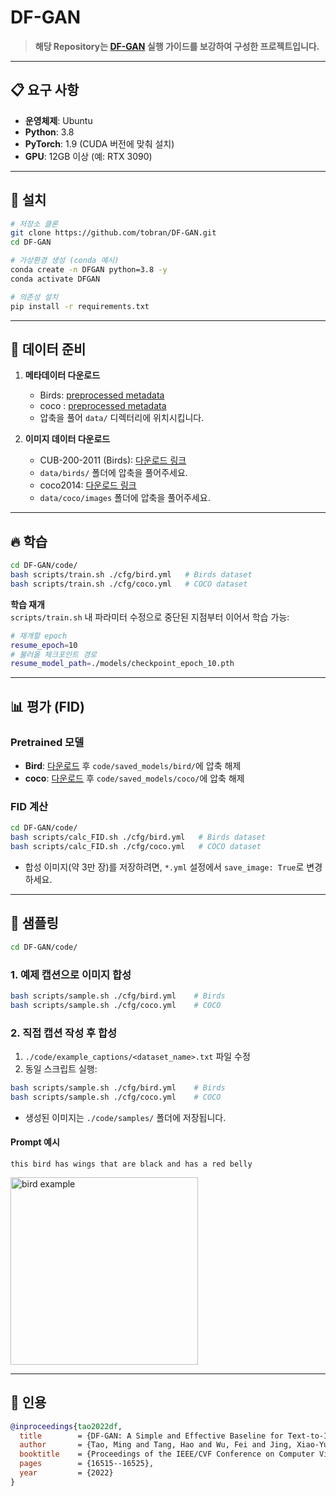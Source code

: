 # DF-GAN

> **해당 Repository는 **[**DF-GAN**](https://github.com/tobran/DF-GAN)** 실행 가이드를 보강하여 구성한 프로젝트입니다.**

---

## 📋 요구 사항

- **운영체제**: Ubuntu
- **Python**: 3.8
- **PyTorch**: 1.9 (CUDA 버전에 맞춰 설치)
- **GPU**: 12GB 이상 (예: RTX 3090)

---

## 🚀 설치

```bash
# 저장소 클론
git clone https://github.com/tobran/DF-GAN.git
cd DF-GAN

# 가상환경 생성 (conda 예시)
conda create -n DFGAN python=3.8 -y
conda activate DFGAN

# 의존성 설치
pip install -r requirements.txt
```

---

## 📂 데이터 준비

1. **메타데이터 다운로드**

   - Birds: [preprocessed metadata](https://drive.google.com/file/d/1I6ybkR7L64K8hZOraEZDuHh0cCJw5OUj/view?usp=sharing)
   - coco : [preprocessed metadata](https://drive.google.com/file/d/15Fw-gErCEArOFykW3YTnLKpRcPgI_3AB/view)
   - 압축을 풀어 `data/` 디렉터리에 위치시킵니다.

2. **이미지 데이터 다운로드**

   - CUB-200-2011 (Birds): [다운로드 링크](https://www.vision.caltech.edu/datasets/cub_200_2011/)
   - `data/birds/` 폴더에 압축을 풀어주세요.
   - coco2014: [다운로드 링크](https://cocodataset.org/#download)
   - `data/coco/images` 폴더에 압축을 풀어주세요.
   

---

## 🔥 학습

```bash
cd DF-GAN/code/
bash scripts/train.sh ./cfg/bird.yml   # Birds dataset
bash scripts/train.sh ./cfg/coco.yml   # COCO dataset
```

**학습 재개**\
`scripts/train.sh` 내 파라미터 수정으로 중단된 지점부터 이어서 학습 가능:

```bash
# 재개할 epoch
resume_epoch=10
# 불러올 체크포인트 경로
resume_model_path=./models/checkpoint_epoch_10.pth
```

---

## 📊 평가 (FID)

### Pretrained 모델

- **Bird**: [다운로드](https://drive.google.com/file/d/1rzfcCvGwU8vLCrn5reWxmrAMms6WQGA6/view?usp=sharing) 후 `code/saved_models/bird/`에 압축 해제
- **coco**: [다운로드](https://drive.google.com/file/d/1e_AwWxbClxipEnasfz_QrhmLlv2-Vpyq/view) 후 `code/saved_models/coco/`에 압축 해제

### FID 계산

```bash
cd DF-GAN/code/
bash scripts/calc_FID.sh ./cfg/bird.yml   # Birds dataset
bash scripts/calc_FID.sh ./cfg/coco.yml   # COCO dataset
```

- 합성 이미지(약 3만 장)를 저장하려면, `*.yml` 설정에서 `save_image: True`로 변경하세요.

---

## 🎨 샘플링

```bash
cd DF-GAN/code/
```

### 1. 예제 캡션으로 이미지 합성

```bash
bash scripts/sample.sh ./cfg/bird.yml    # Birds
bash scripts/sample.sh ./cfg/coco.yml    # COCO
```

### 2. 직접 캡션 작성 후 합성

1. `./code/example_captions/<dataset_name>.txt` 파일 수정
2. 동일 스크립트 실행:

```bash
bash scripts/sample.sh ./cfg/bird.yml    # Birds
bash scripts/sample.sh ./cfg/coco.yml    # COCO
```

- 생성된 이미지는 `./code/samples/` 폴더에 저장됩니다.

#### Prompt 예시

```text
this bird has wings that are black and has a red belly
```
<img src="https://github.com/user-attachments/assets/fa2c7c8d-3c98-4bf4-898f-65be747b653b" width="300" alt="bird example"/>

---

## 📑 인용

```bibtex
@inproceedings{tao2022df,
  title        = {DF-GAN: A Simple and Effective Baseline for Text-to-Image Synthesis},
  author       = {Tao, Ming and Tang, Hao and Wu, Fei and Jing, Xiao-Yuan and Bao, Bing-Kun and Xu, Changsheng},
  booktitle    = {Proceedings of the IEEE/CVF Conference on Computer Vision and Pattern Recognition},
  pages        = {16515--16525},
  year         = {2022}
}
```



